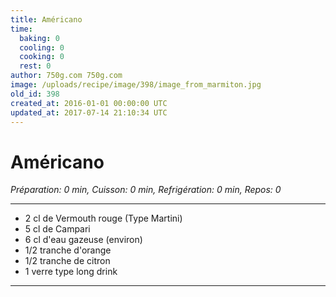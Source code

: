 ```yaml
---
title: Américano
time:
  baking: 0
  cooling: 0
  cooking: 0
  rest: 0
author: 750g.com 750g.com
image: /uploads/recipe/image/398/image_from_marmiton.jpg
old_id: 398
created_at: 2016-01-01 00:00:00 UTC
updated_at: 2017-07-14 21:10:34 UTC
---
```


# Américano

*Préparation: 0 min, Cuisson: 0 min, Refrigération: 0 min, Repos: 0*

---

- 2 cl de Vermouth rouge (Type Martini)
- 5 cl de Campari
- 6 cl d'eau gazeuse (environ)
- 1/2 tranche d'orange
- 1/2 tranche de citron
- 1 verre type long drink

---


